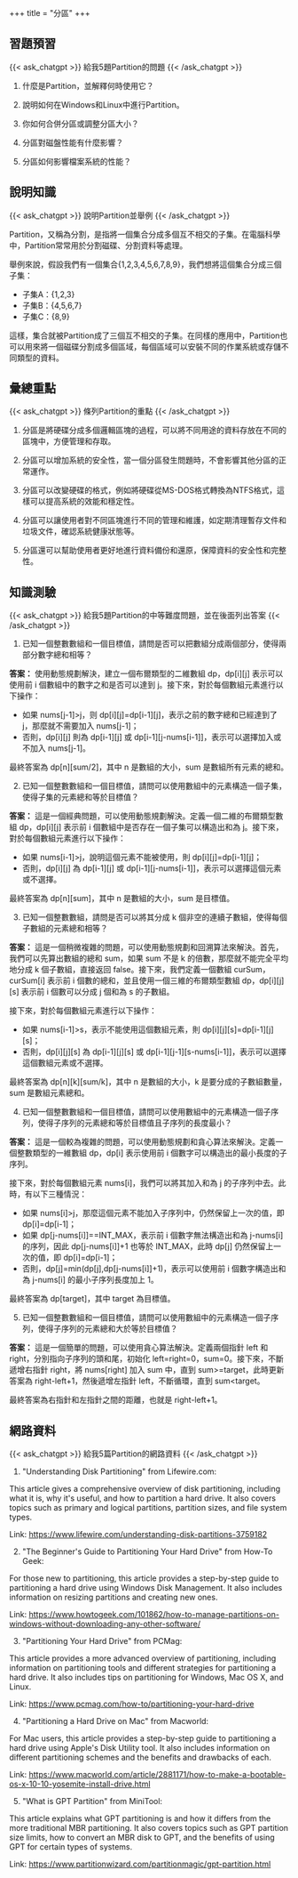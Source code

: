 +++
title = "分區"
+++
## 習題預習
{{< ask_chatgpt >}}
給我5題Partition的問題
{{< /ask_chatgpt >}}



1. 什麼是Partition，並解釋何時使用它？

2. 說明如何在Windows和Linux中進行Partition。

3. 你如何合併分區或調整分區大小？

4. 分區對磁盤性能有什麼影響？

5. 分區如何影響檔案系統的性能？   

## 說明知識
{{< ask_chatgpt >}}
說明Partition並舉例
{{< /ask_chatgpt >}}



Partition，又稱為分割，是指將一個集合分成多個互不相交的子集。在電腦科學中，Partition常常用於分割磁碟、分割資料等處理。

舉例來說，假設我們有一個集合{1,2,3,4,5,6,7,8,9}，我們想將這個集合分成三個子集：

- 子集A：{1,2,3}
- 子集B：{4,5,6,7}
- 子集C：{8,9}

這樣，集合就被Partition成了三個互不相交的子集。在同樣的應用中，Partition也可以用來將一個磁碟分割成多個區域，每個區域可以安裝不同的作業系統或存儲不同類型的資料。   

## 彙總重點
{{< ask_chatgpt >}}
條列Partition的重點
{{< /ask_chatgpt >}}



1. 分區是將硬碟分成多個邏輯區塊的過程，可以將不同用途的資料存放在不同的區塊中，方便管理和存取。

2. 分區可以增加系統的安全性，當一個分區發生問題時，不會影響其他分區的正常運作。

3. 分區可以改變硬碟的格式，例如將硬碟從MS-DOS格式轉換為NTFS格式，這樣可以提高系統的效能和穩定性。

4. 分區可以讓使用者對不同區塊進行不同的管理和維護，如定期清理暫存文件和垃圾文件，確認系統健康狀態等。

5. 分區還可以幫助使用者更好地進行資料備份和還原，保障資料的安全性和完整性。   

## 知識測驗
{{< ask_chatgpt >}}
給我5題Partition的中等難度問題，並在後面列出答案
{{< /ask_chatgpt >}}



1. 已知一個整數數組和一個目標值，請問是否可以把數組分成兩個部分，使得兩部分數字總和相等？

**答案：** 使用動態規劃解決，建立一個布爾類型的二維數組 dp，dp[i][j] 表示可以使用前 i 個數組中的數字之和是否可以達到 j。接下來，對於每個數組元素進行以下操作：

- 如果 nums[j-1]>j，则 dp[i][j]=dp[i-1][j]，表示之前的數字總和已經達到了 j，那麼就不需要加入 nums[j-1]；
- 否則，dp[i][j] 則為 dp[i-1][j] 或 dp[i-1][j-nums[i-1]]，表示可以選擇加入或不加入 nums[j-1]。

最終答案為 dp[n][sum/2]，其中 n 是數組的大小，sum 是數組所有元素的總和。

2. 已知一個整數數組和一個目標值，請問可以使用數組中的元素構造一個子集，使得子集的元素總和等於目標值？

**答案：** 這是一個經典問題，可以使用動態規劃解決。定義一個二維的布爾類型數組 dp，dp[i][j] 表示前 i 個數組中是否存在一個子集可以構造出和為 j。接下來，對於每個數組元素進行以下操作：

- 如果 nums[i-1]>j，說明這個元素不能被使用，則 dp[i][j]=dp[i-1][j]；
- 否則，dp[i][j] 為 dp[i-1][j] 或 dp[i-1][j-nums[i-1]]，表示可以選擇這個元素或不選擇。

最終答案為 dp[n][sum]，其中 n 是數組的大小，sum 是目標值。

3. 已知一個整數數組，請問是否可以將其分成 k 個非空的連續子數組，使得每個子數組的元素總和相等？

**答案：** 這是一個稍微複雜的問題，可以使用動態規劃和回溯算法來解決。首先，我們可以先算出數組的總和 sum，如果 sum 不是 k 的倍數，那麼就不能完全平均地分成 k 個子數組，直接返回 false。接下來，我們定義一個數組 curSum，curSum[i] 表示前 i 個數的總和，並且使用一個三維的布爾類型數組 dp，dp[i][j][s] 表示前 i 個數可以分成 j 個和為 s 的子數組。

接下來，對於每個數組元素進行以下操作：

- 如果 nums[i-1]>s，表示不能使用這個數組元素，則 dp[i][j][s]=dp[i-1][j][s]；
- 否則，dp[i][j][s] 為 dp[i-1][j][s] 或 dp[i-1][j-1][s-nums[i-1]]，表示可以選擇這個數組元素或不選擇。

最終答案為 dp[n][k][sum/k]，其中 n 是數組的大小，k 是要分成的子數組數量，sum 是數組元素總和。

4. 已知一個整數數組和一個目標值，請問可以使用數組中的元素構造一個子序列，使得子序列的元素總和等於目標值且子序列的長度最小？

**答案：** 這是一個較為複雜的問題，可以使用動態規劃和貪心算法來解決。定義一個整數類型的一維數組 dp，dp[i] 表示使用前 i 個數字可以構造出的最小長度的子序列。

接下來，對於每個數組元素 nums[i]，我們可以將其加入和為 j 的子序列中去。此時，有以下三種情況：

- 如果 nums[i]>j，那麼這個元素不能加入子序列中，仍然保留上一次的值，即 dp[i]=dp[i-1]；
- 如果 dp[j-nums[i]]==INT_MAX，表示前 i 個數字無法構造出和為 j-nums[i] 的序列，因此 dp[j-nums[i]]+1 也等於 INT_MAX，此時 dp[j] 仍然保留上一次的值，即 dp[i]=dp[i-1]；
- 否則，dp[j]=min(dp[j],dp[j-nums[i]]+1)，表示可以使用前 i 個數字構造出和為 j-nums[i] 的最小子序列長度加上 1。

最終答案為 dp[target]，其中 target 為目標值。

5. 已知一個整數數組和一個目標值，請問可以使用數組中的元素構造一個子序列，使得子序列的元素總和大於等於目標值？

**答案：** 這是一個簡單的問題，可以使用貪心算法解決。定義兩個指針 left 和 right，分別指向子序列的頭和尾，初始化 left=right=0，sum=0。接下來，不斷遞增右指針 right，將 nums[right] 加入 sum 中，直到 sum>=target，此時更新答案為 right-left+1，然後遞增左指針 left，不斷循環，直到 sum<target。

最終答案為右指針和左指針之間的距離，也就是 right-left+1。   

## 網路資料
{{< ask_chatgpt >}}
給我5篇Partition的網路資料
{{< /ask_chatgpt >}}



1. "Understanding Disk Partitioning" from Lifewire.com:

This article gives a comprehensive overview of disk partitioning, including what it is, why it's useful, and how to partition a hard drive. It also covers topics such as primary and logical partitions, partition sizes, and file system types.

Link: https://www.lifewire.com/understanding-disk-partitions-3759182

2. "The Beginner's Guide to Partitioning Your Hard Drive" from How-To Geek:

For those new to partitioning, this article provides a step-by-step guide to partitioning a hard drive using Windows Disk Management. It also includes information on resizing partitions and creating new ones.

Link: https://www.howtogeek.com/101862/how-to-manage-partitions-on-windows-without-downloading-any-other-software/

3. "Partitioning Your Hard Drive" from PCMag:

This article provides a more advanced overview of partitioning, including information on partitioning tools and different strategies for partitioning a hard drive. It also includes tips on partitioning for Windows, Mac OS X, and Linux.

Link: https://www.pcmag.com/how-to/partitioning-your-hard-drive

4. "Partitioning a Hard Drive on Mac" from Macworld:

For Mac users, this article provides a step-by-step guide to partitioning a hard drive using Apple's Disk Utility tool. It also includes information on different partitioning schemes and the benefits and drawbacks of each.

Link: https://www.macworld.com/article/2881171/how-to-make-a-bootable-os-x-10-10-yosemite-install-drive.html

5. "What is GPT Partition" from MiniTool:

This article explains what GPT partitioning is and how it differs from the more traditional MBR partitioning. It also covers topics such as GPT partition size limits, how to convert an MBR disk to GPT, and the benefits of using GPT for certain types of systems.

Link: https://www.partitionwizard.com/partitionmagic/gpt-partition.html   

